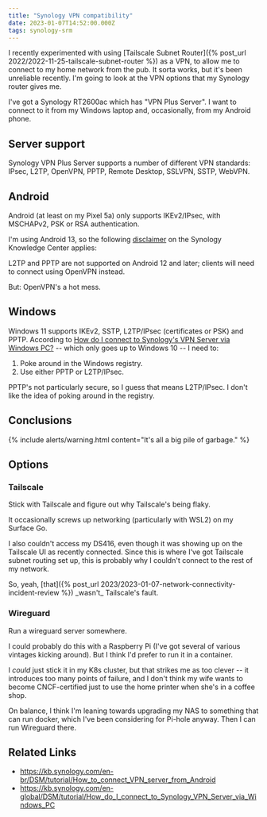 ```yaml
---
title: "Synology VPN compatibility"
date: 2023-01-07T14:52:00.000Z
tags: synology-srm
---
```


I recently experimented with using [Tailscale Subnet Router]({% post_url 2022/2022-11-25-tailscale-subnet-router %}) as
a VPN, to allow me to connect to my home network from the pub. It sorta works, but it's been unreliable recently. I'm
going to look at the VPN options that my Synology router gives me.

I've got a Synology RT2600ac which has "VPN Plus Server". I want to connect to it from my Windows laptop and,
occasionally, from my Android phone.

## Server support

Synology VPN Plus Server supports a number of different VPN standards:  IPsec, L2TP, OpenVPN, PPTP, Remote Desktop,
SSLVPN, SSTP, WebVPN.

## Android

Android (at least on my Pixel 5a) only supports IKEv2/IPsec, with MSCHAPv2, PSK or RSA authentication.

I'm using Android 13, so the following
[disclaimer](https://kb.synology.com/en-br/DSM/tutorial/How_to_connect_VPN_server_from_Android) on the Synology
Knowledge Center applies:

<div class="callout callout-info" markdown="span">
L2TP and PPTP are not supported on Android 12 and later; clients will need to connect using OpenVPN instead.
</div>

But: OpenVPN's a hot mess.

## Windows

Windows 11 supports IKEv2, SSTP, L2TP/IPsec (certificates or PSK) and PPTP. According to [How do I connect to Synology's VPN Server via Windows PC?](https://kb.synology.com/en-global/DSM/tutorial/How_do_I_connect_to_Synology_VPN_Server_via_Windows_PC) -- which only goes up to Windows 10 -- I need to:

1. Poke around in the Windows registry.
2. Use either PPTP or L2TP/IPsec.

PPTP's not particularly secure, so I guess that means L2TP/IPsec. I don't like the idea of poking around in the registry.

## Conclusions

{% include alerts/warning.html content="It's all a big pile of garbage." %}

## Options

### Tailscale

Stick with Tailscale and figure out why Tailscale's being flaky.

It occasionally screws up networking (particularly with WSL2) on my Surface Go.

I also couldn't access my DS416, even though it was showing up on the Tailscale UI as recently connected. Since this is
where I've got Tailscale subnet routing set up, this is probably why I couldn't connect to the rest of my network.

<div class="callout callout-info" markdown="span">
So, yeah, [that]({% post_url 2023/2023-01-07-network-connectivity-incident-review %}) _wasn't_ Tailscale's fault.
</div>


### Wireguard

Run a wireguard server somewhere.

I could probably do this with a Raspberry Pi (I've got several of various vintages kicking around). But I think I'd
prefer to run it in a container.

I _could_ just stick it in my K8s cluster, but that strikes me as too clever -- it introduces too many points of
failure, and I don't think my wife wants to become CNCF-certified just to use the home printer when she's in a coffee
shop.

On balance, I think I'm leaning towards upgrading my NAS to something that can run docker, which I've been considering
for Pi-hole anyway. Then I can run Wireguard there.

## Related Links

- <https://kb.synology.com/en-br/DSM/tutorial/How_to_connect_VPN_server_from_Android>
- <https://kb.synology.com/en-global/DSM/tutorial/How_do_I_connect_to_Synology_VPN_Server_via_Windows_PC>
